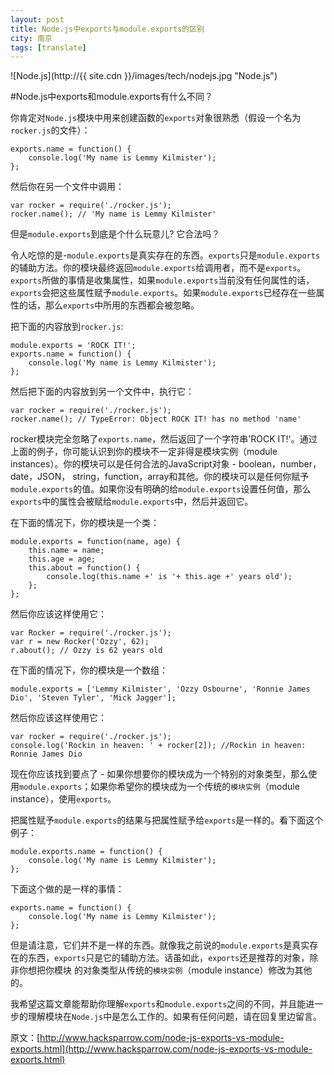 ```yaml
---
layout: post
title: Node.js中exports与module.exports的区别
city: 南京
tags: [translate]
---
```


![Node.js](http://{{ site.cdn }}/images/tech/nodejs.jpg "Node.js")

#Node.js中exports和module.exports有什么不同？

你肯定对`Node.js`模块中用来创建函数的`exports`对象很熟悉（假设一个名为`rocker.js`的文件）：

	exports.name = function() {
	    console.log('My name is Lemmy Kilmister');
	};

然后你在另一个文件中调用：

	var rocker = require('./rocker.js');
	rocker.name(); // 'My name is Lemmy Kilmister'
	
但是`module.exports`到底是个什么玩意儿? 它合法吗？

令人吃惊的是-`module.exports`是真实存在的东西。`exports`只是`module.exports`的辅助方法。你的模块最终返回`module.exports`给调用者，而不是`exports`。`exports`所做的事情是收集属性，如果`module.exports`当前没有任何属性的话，`exports`会把这些属性赋予`module.exports`。如果`module.exports`已经存在一些属性的话，那么`exports`中所用的东西都会被忽略。

把下面的内容放到`rocker.js`:

	module.exports = 'ROCK IT!';
	exports.name = function() {
	    console.log('My name is Lemmy Kilmister');
	};

然后把下面的内容放到另一个文件中，执行它：

	var rocker = require('./rocker.js');
	rocker.name(); // TypeError: Object ROCK IT! has no method 'name'


rocker模块完全忽略了`exports.name`，然后返回了一个字符串'ROCK IT!'。通过上面的例子，你可能认识到你的模块不一定非得是模块实例（module instances）。你的模块可以是任何合法的JavaScript对象 - boolean，number，date，JSON， string，function，array和其他。你的模块可以是任何你赋予`module.exports`的值。如果你没有明确的给`module.exports`设置任何值，那么`exports`中的属性会被赋给`module.exports`中，然后并返回它。

在下面的情况下，你的模块是一个类：

	module.exports = function(name, age) {
	    this.name = name;
	    this.age = age;
	    this.about = function() {
	        console.log(this.name +' is '+ this.age +' years old');
	    };
	};
	
然后你应该这样使用它：

	var Rocker = require('./rocker.js');
	var r = new Rocker('Ozzy', 62);
	r.about(); // Ozzy is 62 years old

在下面的情况下，你的模块是一个数组：

	module.exports = ['Lemmy Kilmister', 'Ozzy Osbourne', 'Ronnie James Dio', 'Steven Tyler', 'Mick Jagger'];

然后你应该这样使用它：

	var rocker = require('./rocker.js');
	console.log('Rockin in heaven: ' + rocker[2]); //Rockin in heaven: Ronnie James Dio

现在你应该找到要点了 - 如果你想要你的模块成为一个特别的对象类型，那么使用`module.exports`；如果你希望你的模块成为一个传统的`模块实例`（module instance），使用`exports`。

把属性赋予`module.exports`的结果与把属性赋予给`exports`是一样的。看下面这个例子：

	module.exports.name = function() {
	    console.log('My name is Lemmy Kilmister');
	};

下面这个做的是一样的事情：

	exports.name = function() {
	    console.log('My name is Lemmy Kilmister');
	};

但是请注意，它们并不是一样的东西。就像我之前说的`module.exports`是真实存在的东西，`exports`只是它的辅助方法。话虽如此，`exports`还是推荐的对象，除非你想把你模块
的对象类型从传统的`模块实例`（module instance）修改为其他的。

我希望这篇文章能帮助你理解`exports`和`module.exports`之间的不同，并且能进一步的理解模块在`Node.js`中是怎么工作的。如果有任何问题，请在回复里边留言。

原文：[http://www.hacksparrow.com/node-js-exports-vs-module-exports.html](http://www.hacksparrow.com/node-js-exports-vs-module-exports.html)